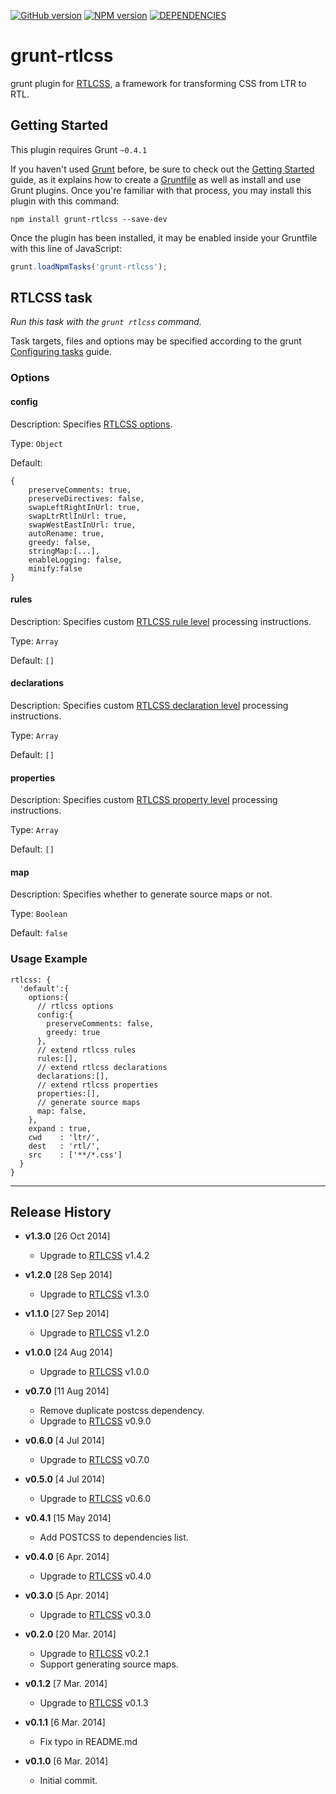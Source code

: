[![GitHub version](https://badge.fury.io/gh/MohammadYounes%2Fgrunt-rtlcss.svg)](http://badge.fury.io/gh/MohammadYounes%2Fgrunt-rtlcss)
[![NPM version](https://badge.fury.io/js/grunt-rtlcss.svg)](http://badge.fury.io/js/grunt-rtlcss)
[![DEPENDENCIES](https://david-dm.org/MohammadYounes/grunt-rtlcss.svg)](https://david-dm.org/MohammadYounes/grunt-rtlcss)

grunt-rtlcss
============
grunt plugin for [RTLCSS], a framework for transforming CSS from LTR to RTL.


## Getting Started
This plugin requires Grunt `~0.4.1`

If you haven't used [Grunt](http://gruntjs.com/) before, be sure to check out the [Getting Started](http://gruntjs.com/getting-started) guide, as it explains how to create a [Gruntfile](http://gruntjs.com/sample-gruntfile) as well as install and use Grunt plugins. Once you're familiar with that process, you may install this plugin with this command:

```shell
npm install grunt-rtlcss --save-dev
```

Once the plugin has been installed, it may be enabled inside your Gruntfile with this line of JavaScript:

```js
grunt.loadNpmTasks('grunt-rtlcss');
```



## RTLCSS task
_Run this task with the `grunt rtlcss` command._

Task targets, files and options may be specified according to the grunt [Configuring tasks](http://gruntjs.com/configuring-tasks) guide.

### Options

#### config
Description: Specifies [RTLCSS options](https://github.com/MohammadYounes/rtlcss#options-object).

Type: `Object`

Default:

```JS
{
	preserveComments: true,
	preserveDirectives: false,
	swapLeftRightInUrl: true,
	swapLtrRtlInUrl: true,
	swapWestEastInUrl: true,
	autoRename: true,
	greedy: false,
	stringMap:[...],
	enableLogging: false,
	minify:false
}
```

#### rules
Description: Specifies custom [RTLCSS rule level](https://github.com/MohammadYounes/rtlcss#rules-array) processing instructions.

Type: `Array`

Default: `[]`


#### declarations
Description: Specifies custom [RTLCSS declaration level](https://github.com/MohammadYounes/rtlcss#declarations-array) processing instructions.

Type: `Array`

Default: `[]`


#### properties
Description: Specifies custom [RTLCSS property level](https://github.com/MohammadYounes/rtlcss#properties-array) processing instructions.

Type: `Array`

Default: `[]`


#### map
Description: Specifies whether to generate source maps or not.

Type: `Boolean`

Default: `false`


### Usage Example

```JS
rtlcss: {
  'default':{
	options:{
	  // rtlcss options  
	  config:{
	  	preserveComments: false,
	  	greedy: true
	  },
	  // extend rtlcss rules
	  rules:[],
	  // extend rtlcss declarations
	  declarations:[],
	  // extend rtlcss properties
	  properties:[],
	  // generate source maps
	  map: false,
	},
	expand : true,
	cwd    : 'ltr/',
	dest   : 'rtl/',
	src    : ['**/*.css']
  }
}
```


[RTLCSS]: https://github.com/MohammadYounes/rtlcss

-------

## Release History
* **v1.3.0** [26 Oct 2014]
	* Upgrade to [RTLCSS] v1.4.2

* **v1.2.0** [28 Sep 2014]
  * Upgrade to [RTLCSS] v1.3.0

* **v1.1.0** [27 Sep 2014]
  * Upgrade to [RTLCSS] v1.2.0

* **v1.0.0** [24 Aug 2014]
  * Upgrade to [RTLCSS] v1.0.0

* **v0.7.0** [11 Aug 2014]
  * Remove duplicate postcss dependency.
  * Upgrade to [RTLCSS] v0.9.0

* **v0.6.0** [4 Jul 2014]
  * Upgrade to [RTLCSS] v0.7.0

* **v0.5.0** [4 Jul 2014]
  * Upgrade to [RTLCSS] v0.6.0

* **v0.4.1** [15 May 2014]
  * Add POSTCSS to dependencies list.

* **v0.4.0** [6 Apr. 2014]
  * Upgrade to [RTLCSS] v0.4.0

* **v0.3.0** [5 Apr. 2014]
  * Upgrade to [RTLCSS] v0.3.0

* **v0.2.0** [20 Mar. 2014]
  * Upgrade to [RTLCSS] v0.2.1
  * Support generating source maps.

* **v0.1.2** [7 Mar. 2014]
  * Upgrade to [RTLCSS] v0.1.3

* **v0.1.1** [6 Mar. 2014]
  * Fix typo in README.md

* **v0.1.0** [6 Mar. 2014]
  * Initial commit.
